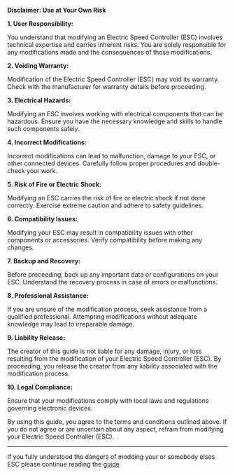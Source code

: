 
 **Disclaimer: Use at Your Own Risk**

**1. User Responsibility:**

You understand that modifying an Electric Speed Controller (ESC) involves technical expertise and carries inherent risks.
You are solely responsible for any modifications made and the consequences of those modifications.

**2. Voiding Warranty:**

Modification of the Electric Speed Controller (ESC) may void its warranty. Check with the manufacturer for warranty details before proceeding.

**3. Electrical Hazards:**

Modifying an ESC involves working with electrical components that can be hazardous. Ensure you have the necessary knowledge and skills to handle such components safely.

**4. Incorrect Modifications:**

Incorrect modifications can lead to malfunction, damage to your ESC, or other connected devices. Carefully follow proper procedures and double-check your work.

**5. Risk of Fire or Electric Shock:**

Modifying an ESC carries the risk of fire or electric shock if not done correctly. Exercise extreme caution and adhere to safety guidelines.

**6. Compatibility Issues:**

Modifying your ESC may result in compatibility issues with other components or accessories. Verify compatibility before making any changes.

**7. Backup and Recovery:**

Before proceeding, back up any important data or configurations on your ESC. Understand the recovery process in case of errors or malfunctions.

**8. Professional Assistance:**
        
If you are unsure of the modification process, seek assistance from a qualified professional. Attempting modifications without adequate knowledge may lead to irreparable damage.

**9. Liability Release:**

The creator of this guide is not liable for any damage, injury, or loss resulting from the modification of your Electric Speed Controller (ESC). By proceeding, you release the creator from any liability associated with the modification process.

**10. Legal Compliance:**

Ensure that your modifications comply with local laws and regulations governing electronic devices.

By using this guide, you agree to the terms and conditions outlined above. If you do not agree or are uncertain about any aspect, refrain from modifying your Electric Speed Controller (ESC).

---
<footer>
If you fully understood the dangers of modding your or somebody elses ESC please continue reading the <a href="GUIDE.md">guide</a>
</footer>